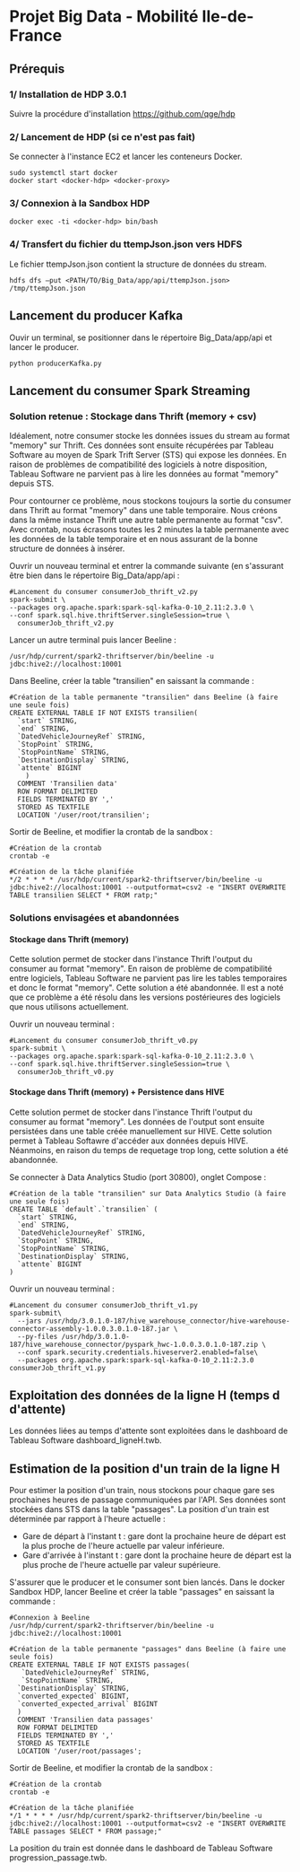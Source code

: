 # Projet Big Data - Mobilité Ile-de-France

## Prérequis
### 1/ Installation de HDP 3.0.1
Suivre la procédure d'installation <https://github.com/qge/hdp>

### 2/ Lancement de HDP (si ce n'est pas fait)
Se connecter à l'instance EC2 et lancer les conteneurs Docker.

```
sudo systemctl start docker
docker start <docker-hdp> <docker-proxy>
```

### 3/ Connexion à la Sandbox HDP

```
docker exec -ti <docker-hdp> bin/bash
```
### 4/ Transfert du fichier du ttempJson.json vers HDFS
Le fichier ttempJson.json contient la structure de données du stream.

```
hdfs dfs –put <PATH/TO/Big_Data/app/api/ttempJson.json> /tmp/ttempJson.json
```

## Lancement du producer Kafka
Ouvir un terminal, se positionner dans le répertoire Big_Data/app/api et lancer le producer.

```
python producerKafka.py
```

## Lancement du consumer Spark Streaming
### Solution retenue : Stockage dans Thrift (memory + csv)
<p>Idéalement, notre consumer stocke les données issues du stream au format "memory" sur Thrift. Ces données sont ensuite récupérées par Tableau Software au moyen de Spark Trift Server (STS) qui expose les données. En raison de problèmes de compatibilité des logiciels à notre disposition, Tableau Software ne parvient pas à lire les données au format "memory" depuis STS.</p>

<p>Pour contourner ce problème, nous stockons toujours la sortie du consumer dans Thrift au format "memory" dans une table temporaire. Nous créons dans la même instance Thrift une autre table permanente au format "csv". Avec crontab, nous écrasons toutes les 2 minutes la table permanente avec les données de la table temporaire et en nous assurant de la bonne structure de données à insérer.</p>

<p>Ouvrir un nouveau terminal et entrer la commande suivante (en s'assurant être bien dans le répertoire Big_Data/app/api :</p>

```
#Lancement du consumer consumerJob_thrift_v2.py
spark-submit \
--packages org.apache.spark:spark-sql-kafka-0-10_2.11:2.3.0 \
--conf spark.sql.hive.thriftServer.singleSession=true \
  consumerJob_thrift_v2.py
```

<p>Lancer un autre terminal puis lancer Beeline :</p>

```
/usr/hdp/current/spark2-thriftserver/bin/beeline -u jdbc:hive2://localhost:10001
```
<p>Dans Beeline, créer la table "transilien" en saissant la commande :</p>

```
#Création de la table permanente "transilien" dans Beeline (à faire une seule fois)
CREATE EXTERNAL TABLE IF NOT EXISTS transilien(
  `start` STRING,
  `end` STRING,
  `DatedVehicleJourneyRef` STRING,
  `StopPoint` STRING,
  `StopPointName` STRING,
  `DestinationDisplay` STRING,
  `attente` BIGINT
    )
  COMMENT 'Transilien data'
  ROW FORMAT DELIMITED
  FIELDS TERMINATED BY ','
  STORED AS TEXTFILE
  LOCATION '/user/root/transilien';
```

<p>Sortir de Beeline, et modifier la crontab de la sandbox :</p>

```
#Création de la crontab
crontab -e
```

```
#Création de la tâche planifiée
*/2 * * * * /usr/hdp/current/spark2-thriftserver/bin/beeline -u jdbc:hive2://localhost:10001 --outputformat=csv2 -e "INSERT OVERWRITE TABLE transilien SELECT * FROM ratp;"
```

### Solutions envisagées et abandonnées 
#### Stockage dans Thrift (memory)
<p>Cette solution permet de stocker dans l'instance Thrift l'output du consumer au format "memory". En raison de problème de compatibilité entre logiciels, Tableau Software ne parvient pas lire les tables temporaires et donc le format "memory". Cette solution a été abandonnée. Il est a noté que ce problème a été résolu dans les versions postérieures des logiciels que nous utilisons actuellement.</p>
<p>Ouvrir un nouveau terminal :</p>

```
#Lancement du consumer consumerJob_thrift_v0.py
spark-submit \
--packages org.apache.spark:spark-sql-kafka-0-10_2.11:2.3.0 \
--conf spark.sql.hive.thriftServer.singleSession=true \
  consumerJob_thrift_v0.py
```

#### Stockage dans Thrift (memory) + Persistence dans HIVE
<p>Cette solution permet de stocker dans l'instance Thrift l'output du consumer au format "memory". Les données de l'output sont ensuite persistées dans une table créée manuellement sur HIVE. Cette solution permet à Tableau Softawre d'accéder aux données depuis HIVE. Néanmoins, en raison du temps de requetage trop long, cette solution a été abandonnée.</p>
<p>Se connecter à Data Analytics Studio (port 30800), onglet Compose :</p>

```
#Création de la table "transilien" sur Data Analytics Studio (à faire une seule fois)
CREATE TABLE `default`.`transilien` (
  `start` STRING,
  `end` STRING,
  `DatedVehicleJourneyRef` STRING,
  `StopPoint` STRING,
  `StopPointName` STRING,
  `DestinationDisplay` STRING,
  `attente` BIGINT
)
```

<p>Ouvrir un nouveau terminal :</p>

```
#Lancement du consumer consumerJob_thrift_v1.py
spark-submit\
  --jars /usr/hdp/3.0.1.0-187/hive_warehouse_connector/hive-warehouse-connector-assembly-1.0.0.3.0.1.0-187.jar \
  --py-files /usr/hdp/3.0.1.0-187/hive_warehouse_connector/pyspark_hwc-1.0.0.3.0.1.0-187.zip \
  --conf spark.security.credentials.hiveserver2.enabled=false\
  --packages org.apache.spark:spark-sql-kafka-0-10_2.11:2.3.0 consumerJob_thrift_v1.py
```
## Exploitation des données de la ligne H (temps d d'attente)
Les données liées au temps d'attente sont exploitées dans le dashboard de Tableau Software dashboard_ligneH.twb.

## Estimation de la position d'un train de la ligne H
Pour estimer la position d'un train, nous stockons pour chaque gare ses prochaines heures de passage communiquées par l'API. Ses données sont stockées dans STS dans la table "passages". La position d'un train est déterminée par rapport à l'heure actuelle :
* Gare de départ à l'instant t : gare dont la prochaine heure de départ est la plus proche de l'heure actuelle par valeur inférieure.
* Gare d'arrivée à l'instant t : gare dont la prochaine heure de départ est la plus proche de l'heure actuelle par valeur supérieure.


<p>S'assurer que le producer et le consumer sont bien lancés. Dans le docker Sandbox HDP, lancer Beeline et créer la table "passages" en saissant la commande :</p>

```
#Connexion à Beeline
/usr/hdp/current/spark2-thriftserver/bin/beeline -u jdbc:hive2://localhost:10001
```

```
#Création de la table permanente "passages" dans Beeline (à faire une seule fois)
CREATE EXTERNAL TABLE IF NOT EXISTS passages(
   `DatedVehicleJourneyRef` STRING,
   `StopPointName` STRING,
  `DestinationDisplay` STRING,
  `converted_expected` BIGINT,
  `converted_expected_arrival` BIGINT
  )
  COMMENT 'Transilien data passages'
  ROW FORMAT DELIMITED
  FIELDS TERMINATED BY ','
  STORED AS TEXTFILE
  LOCATION '/user/root/passages';
```

<p>Sortir de Beeline, et modifier la crontab de la sandbox :</p>

```
#Création de la crontab
crontab -e
```

```
#Création de la tâche planifiée
*/1 * * * * /usr/hdp/current/spark2-thriftserver/bin/beeline -u jdbc:hive2://localhost:10001 --outputformat=csv2 -e "INSERT OVERWRITE TABLE passages SELECT * FROM passage;"
```

La position du train est donnée dans le dashboard de Tableau Software progression_passage.twb.
